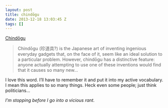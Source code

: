 ```yaml
---
layout: post
title: chindōgu
date: 2013-12-18 13:03:45 Z
tags: []
---
```

[Chindōgu](http://minimalmac.com/post/70363765910/chindogu)

> Chindōgu (珍道具?) is the Japanese art of inventing ingenious everyday gadgets that, on the face of it, seem like an ideal solution to a particular problem. However, chindōgu has a distinctive feature: anyone actually attempting to use one of these inventions would find that it causes so many new…

I love this word. I’ll have to remember it and put it into my active vocabulary. I mean this applies to so many things. Heck even some people; just think politicians…

_I’m stopping before I go into a vicious rant._
